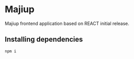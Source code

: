 # Majiup

Majiup frontend application based on REACT initial release.

## Installing dependencies
```
npm i
```
